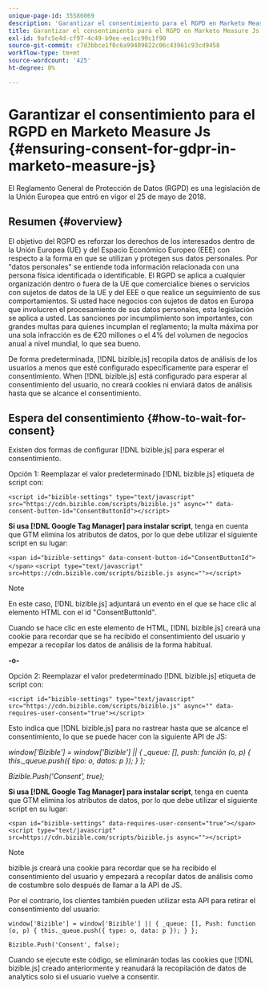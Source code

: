 ```yaml
---
unique-page-id: 35586069
description: 'Garantizar el consentimiento para el RGPD en Marketo Measure Js: Marketo Measure: Documentación del producto'
title: Garantizar el consentimiento para el RGPD en Marketo Measure Js
exl-id: 9afc5e4d-cf97-4c49-b9ee-ee1cc99c1f90
source-git-commit: c7d3bbce1f0c6a99409822c06c43961c93cd9458
workflow-type: tm+mt
source-wordcount: '425'
ht-degree: 0%

---
```


# Garantizar el consentimiento para el RGPD en Marketo Measure Js {#ensuring-consent-for-gdpr-in-marketo-measure-js}

El Reglamento General de Protección de Datos (RGPD) es una legislación de la Unión Europea que entró en vigor el 25 de mayo de 2018.

## Resumen {#overview}

El objetivo del RGPD es reforzar los derechos de los interesados dentro de la Unión Europea (UE) y del Espacio Económico Europeo (EEE) con respecto a la forma en que se utilizan y protegen sus datos personales. Por &quot;datos personales&quot; se entiende toda información relacionada con una persona física identificada o identificable. El RGPD se aplica a cualquier organización dentro o fuera de la UE que comercialice bienes o servicios con sujetos de datos de la UE y del EEE o que realice un seguimiento de sus comportamientos. Si usted hace negocios con sujetos de datos en Europa que involucren el procesamiento de sus datos personales, esta legislación se aplica a usted. Las sanciones por incumplimiento son importantes, con grandes multas para quienes incumplan el reglamento; la multa máxima por una sola infracción es de €20 millones o el 4% del volumen de negocios anual a nivel mundial, lo que sea bueno.

De forma predeterminada, [!DNL bizible.js] recopila datos de análisis de los usuarios a menos que esté configurado específicamente para esperar el consentimiento. When [!DNL bizible.js] está configurado para esperar al consentimiento del usuario, no creará cookies ni enviará datos de análisis hasta que se alcance el consentimiento.

## Espera del consentimiento {#how-to-wait-for-consent}

Existen dos formas de configurar [!DNL bizible.js] para esperar el consentimiento.

Opción 1: Reemplazar el valor predeterminado [!DNL bizible.js] etiqueta de script con:

`<script id="bizible-settings" type="text/javascript" src="https://cdn.bizible.com/scripts/bizible.js" async="" data-consent-button-id="ConsentButtonId"></script>`

**Si usa [!DNL Google Tag Manager] para instalar script**, tenga en cuenta que GTM elimina los atributos de datos, por lo que debe utilizar el siguiente script en su lugar:

`<span id="bizible-settings" data-consent-button-id="ConsentButtonId"></span>`
`<script type="text/javascript" src=https://cdn.bizible.com/scripts/bizible.js async=""></script>`

>[!NOTE]
>
>En este caso, [!DNL bizible.js] adjuntará un evento en el que se hace clic al elemento HTML con el id &quot;ConsentButtonId&quot;.

Cuando se hace clic en este elemento de HTML, [!DNL bizible.js] creará una cookie para recordar que se ha recibido el consentimiento del usuario y empezar a recopilar los datos de análisis de la forma habitual.

**-o-**

Opción 2: Reemplazar el valor predeterminado [!DNL bizible.js] etiqueta de script con:

`<script id="bizible-settings" type="text/javascript" src="https://cdn.bizible.com/scripts/bizible.js" async="" data-requires-user-consent="true"></script>`

Esto indica que [!DNL bizible.js] para no rastrear hasta que se alcance el consentimiento, lo que se puede hacer con la siguiente API de JS:

*window[&#39;Bizible&#39;] = window[&#39;Bizible&#39;] || { _queue: [], push: función (o, p) { this._queue.push({ tipo: o, datos: p }); } };*

*Bizible.Push(&#39;Consent&#39;, true);*

**Si usa [!DNL Google Tag Manager] para instalar script**, tenga en cuenta que GTM elimina los atributos de datos, por lo que debe utilizar el siguiente script en su lugar:

`<span id="bizible-settings" data-requires-user-consent="true"></span>`
`<script type="text/javascript" src=https://cdn.bizible.com/scripts/bizible.js async=""></script>`

>[!NOTE]
>
>bizible.js creará una cookie para recordar que se ha recibido el consentimiento del usuario y empezará a recopilar datos de análisis como de costumbre solo después de llamar a la API de JS.

Por el contrario, los clientes también pueden utilizar esta API para retirar el consentimiento del usuario:

`window['Bizible'] = window['Bizible'] || { _queue: [], Push: function (o, p) { this._queue.push({ type: o, data: p }); } };`

`Bizible.Push('Consent', false);`

Cuando se ejecute este código, se eliminarán todas las cookies que [!DNL bizible.js] creado anteriormente y reanudará la recopilación de datos de analytics solo si el usuario vuelve a consentir.
